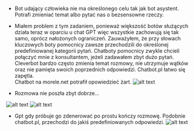 - Bot udający człowieka nie ma określonego celu tak jak bot asystent. Potrafi zmieniać temat albo pytać nas o bezsensowne rzeczy.
-  Miałem problem z tym zadaniem, ponieważ większość botów służących działa teraz w oparciu u chat GPT więc wszystkie zachowują się tak samo, oprócz nałożonych ograniczeń.
Zauważyłem, że przy słowach kluczowych boty pomocnicy zawsze przechodzili do określonej predefiniowanej kategorii pytań. Chatboty pomocnicy zwykle chcieli połączyć mnie z konsultantem, jeżeli zadawałem zbyt dużo pytań. Cleverbot bardzo często zmienia temat rozmowy, nie utrzymuje wątków oraz nie pamięta swoich poprzednich odpowiedzi. Chatbot.pl łatwo się zapętla.\
Chatbot na morele.net potrafił opowiedzieć żart.
![alt text](https://cdn.discordapp.com/attachments/1142599653431455804/1219616373899137054/image.png?ex=660bf342&is=65f97e42&hm=2ef255423d03035003fa6965dcb9201d51b2d166e80d99238a907b5d2a670acf&)



- Rozmowa nie poszła zbyt dobrze...
   
![alt text](https://cdn.discordapp.com/attachments/1142599653431455804/1219614828080009316/image.png?ex=660bf1d2&is=65f97cd2&hm=896e840993c9dc35228e10c9d17f2cc8e87d5b1e92457dc788d13b265188c906&)
![alt text](https://cdn.discordapp.com/attachments/1142599653431455804/1219614888603815946/image.png?ex=660bf1e0&is=65f97ce0&hm=2a394c7078e9dc3222d2793c323645ecc343c2163115573d4e1dd44354e8331e&)

- Gpt gdy próbuje go zdenerować po prostu kończy rozmowę. Podobnie chatbot.pl, przechodzi do jakiś predefiniowanych odpowiedzi.
![alt text](https://cdn.discordapp.com/attachments/1142599653431455804/1219606530597326858/image.png?ex=660bea18&is=65f97518&hm=5f377a4ace71438dafecd6f79c8921d52b6625c9b21cc941ac9a80f4758b898a&)
